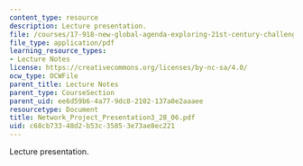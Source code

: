 ```yaml
---
content_type: resource
description: Lecture presentation.
file: /courses/17-918-new-global-agenda-exploring-21st-century-challenges-through-innovations-in-information-technologies-january-iap-2006/c68cb73348d2b53c35853e73ae8ec221_Network_Project_Presentation3_28_06.pdf
file_type: application/pdf
learning_resource_types:
- Lecture Notes
license: https://creativecommons.org/licenses/by-nc-sa/4.0/
ocw_type: OCWFile
parent_title: Lecture Notes
parent_type: CourseSection
parent_uid: ee6d59b6-4a77-9dc8-2102-137a0e2aaaee
resourcetype: Document
title: Network_Project_Presentation3_28_06.pdf
uid: c68cb733-48d2-b53c-3585-3e73ae8ec221
---
```

Lecture presentation.